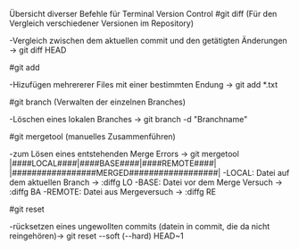 Übersicht diverser Befehle für Terminal Version Control
#git diff (Für den Vergleich verschiedener Versionen im Repository)

  -Vergleich zwischen dem aktuellen commit und den getätigten Änderungen -> git diff HEAD

#git add

  -Hizufügen mehrererer Files mit einer bestimmten Endung -> git add \*.txt

#git branch (Verwalten der einzelnen Branches)

  -Löschen eines lokalen Branches -> git branch -d "Branchname"

#git mergetool (manuelles Zusammenführen)

  -zum Lösen eines entstehenden Merge Errors -> git mergetool
  |####LOCAL####|####BASE####|####REMOTE####|
  |#################MERGED##################|
  -LOCAL:  Datei auf dem aktuellen Branch -> :diffg LO
  -BASE:   Datei vor dem Merge Versuch -> :diffg BA
  -REMOTE: Datei aus Mergeversuch -> :diffg RE

#git reset

  -rücksetzen eines ungewollten commits (datein in commit, die da nicht reingehören)-> git reset --soft (--hard) HEAD~1
